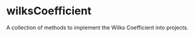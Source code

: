 wilksCoefficient
================

A collection of methods to implement the Wilks Coefficient into projects.
